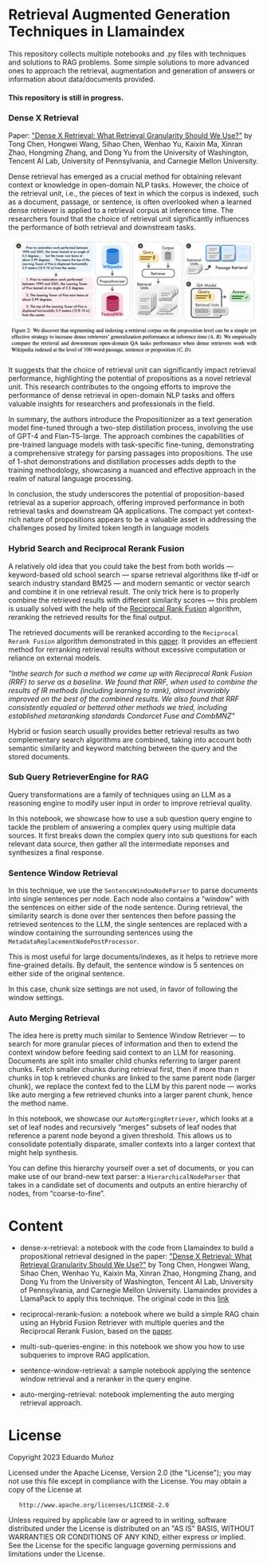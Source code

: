 # Retrieval Augmented Generation Techniques in Llamaindex
 This repository collects multiple notebooks and .py files with techniques and solutions to RAG problems. Some simple solutions to more advanced ones to approach the retrieval, augmentation and generation of answers or information about data/documents provided.

 #### This repository is still in progress. 

 ### Dense X Retrieval

 Paper: ["Dense X Retrieval: What Retrieval Granularity Should We Use?"](https://arxiv.org/abs/2312.06648) by Tong Chen, Hongwei Wang, Sihao Chen, Wenhao Yu, Kaixin Ma, Xinran Zhao, Hongming Zhang, and Dong Yu from the University of Washington, Tencent AI Lab, University of Pennsylvania, and Carnegie Mellon University.

 Dense retrieval has emerged as a crucial method for obtaining relevant context or knowledge in open-domain NLP tasks. However, the choice of the retrieval unit, i.e., the pieces of text in which the corpus is indexed, such as a document, passage, or sentence, is often overlooked when a learned dense retriever is applied to a retrieval corpus at inference time. The researchers found that the choice of retrieval unit significantly influences the performance of both retrieval and downstream tasks.

 
 ![Image from the original paper "Dense X Retrieval"](images/retriever_diagram.png)

It suggests that the choice of retrieval unit can significantly impact retrieval performance, highlighting the potential of propositions as a novel retrieval unit. This research contributes to the ongoing efforts to improve the performance of dense retrieval in open-domain NLP tasks and offers valuable insights for researchers and professionals in the field.

In summary, the authors introduce the Propositionizer as a text generation model fine-tuned through a two-step distillation process, involving the use of GPT-4 and Flan-T5-large. The approach combines the capabilities of pre-trained language models with task-specific fine-tuning, demonstrating a comprehensive strategy for parsing passages into propositions. The use of 1-shot demonstrations and distillation processes adds depth to the training methodology, showcasing a nuanced and effective approach in the realm of natural language processing.

In conclusion, the study underscores the potential of proposition-based retrieval as a superior approach, offering improved performance in both retrieval tasks and downstream QA applications. The compact yet context-rich nature of propositions appears to be a valuable asset in addressing the challenges posed by limited token length in language models

### Hybrid Search and Reciprocal Rerank Fusion 

A relatively old idea that you could take the best from both worlds — keyword-based old school search — sparse retrieval algorithms like tf-idf or search industry standard BM25 — and modern semantic or vector search and combine it in one retrieval result.
The only trick here is to properly combine the retrieved results with different similarity scores — this problem is usually solved with the help of the [Reciprocal Rank Fusion](https://plg.uwaterloo.ca/~gvcormac/cormacksigir09-rrf.pdf) algorithm, reranking the retrieved results for the final output.

The retrieved documents will be reranked according to the `Reciprocal Rerank Fusion` algorithm demonstrated in this [paper](https://plg.uwaterloo.ca/~gvcormac/cormacksigir09-rrf.pdf). It provides an effecient method for rerranking retrieval results without excessive computation or reliance on external models.

*"Inthe search for such a method we came up with Reciprocal Rank Fusion (RRF) to serve as a baseline. We found that RRF, when used to combine the results of IR methods (including learning to rank), almost invariably improved on the best of the combined results. We also found that RRF consistently equaled or bettered other methods we tried, including established metaranking standards Condorcet Fuse and CombMNZ"*

Hybrid or fusion search usually provides better retrieval results as two complementary search algorithms are combined, taking into account both semantic similarity and keyword matching between the query and the stored documents.

### Sub Query RetrieverEngine for RAG 
Query transformations are a family of techniques using an LLM as a reasoning engine to modify user input in order to improve retrieval quality.

In this notebook, we showcase how to use a sub question query engine to tackle the problem of answering a complex query using multiple data sources.
It first breaks down the complex query into sub questions for each relevant data source, then gather all the intermediate reponses and synthesizes a final response.

### Sentence Window Retrieval

In this technique, we use the `SentenceWindowNodeParser` to parse documents into single sentences per node. Each node also contains a “window” with the sentences on either side of the node sentence. During retrieval, the similarity search is done over ther sentences then before passing the retrieved sentences to the LLM, the single sentences are replaced with a window containing the surrounding sentences using the `MetadataReplacementNodePostProcessor`.

This is most useful for large documents/indexes, as it helps to retrieve more fine-grained details. By default, the sentence window is 5 sentences on either side of the original sentence.

In this case, chunk size settings are not used, in favor of following the window settings.

### Auto Merging Retrieval
The idea here is pretty much similar to Sentence Window Retriever — to search for more granular pieces of information and then to extend the context window before feeding said context to an LLM for reasoning. Documents are split into smaller child chunks referring to larger parent chunks.
Fetch smaller chunks during retrieval first, then if more than n chunks in top k retrieved chunks are linked to the same parent node (larger chunk), we replace the context fed to the LLM by this parent node — works like auto merging a few retrieved chunks into a larger parent chunk, hence the method name.

In this notebook, we showcase our `AutoMergingRetriever`, which looks at a set of leaf nodes and recursively “merges” subsets of leaf nodes that reference a parent node beyond a given threshold. This allows us to consolidate potentially disparate, smaller contexts into a larger context that might help synthesis.

You can define this hierarchy yourself over a set of documents, or you can make use of our brand-new text parser: a `HierarchicalNodeParser` that takes in a candidate set of documents and outputs an entire hierarchy of nodes, from “coarse-to-fine”.


# Content

- dense-x-retrieval: a notebook with the code from Llamaindex to build a propositional retrieval designed in the paper: ["Dense X Retrieval: What Retrieval Granularity Should We Use?"](https://arxiv.org/abs/2312.06648) by Tong Chen, Hongwei Wang, Sihao Chen, Wenhao Yu, Kaixin Ma, Xinran Zhao, Hongming Zhang, and Dong Yu from the University of Washington, Tencent AI Lab, University of Pennsylvania, and Carnegie Mellon University. Llamaindex provides a LlamaPack to apply this technique. The original code in this [link](https://github.com/run-llama/llama-hub/tree/main/llama_hub/llama_packs/dense_x_retrieval)


- reciprocal-rerank-fusion: a notebook where we build a simple RAG chain using an Hybrid Fusion Retriever with multiple queries and the Reciprocal Rerank Fusion, based on the [paper](https://plg.uwaterloo.ca/~gvcormac/cormacksigir09-rrf.pdf). 

- multi-sub-queries-engine: in this notebook we show you how to use subqueries to improve RAG application.

- sentence-window-retrieval: a sample notebook applying the sentence window retrieval and a reranker in the query engine.

- auto-merging-retrieval: notebook implementing the auto merging retrieval approach.

# License

Copyright 2023 Eduardo Muñoz

   Licensed under the Apache License, Version 2.0 (the "License");
   you may not use this file except in compliance with the License.
   You may obtain a copy of the License at

       http://www.apache.org/licenses/LICENSE-2.0

   Unless required by applicable law or agreed to in writing, software
   distributed under the License is distributed on an "AS IS" BASIS,
   WITHOUT WARRANTIES OR CONDITIONS OF ANY KIND, either express or implied.
   See the License for the specific language governing permissions and
   limitations under the License.
